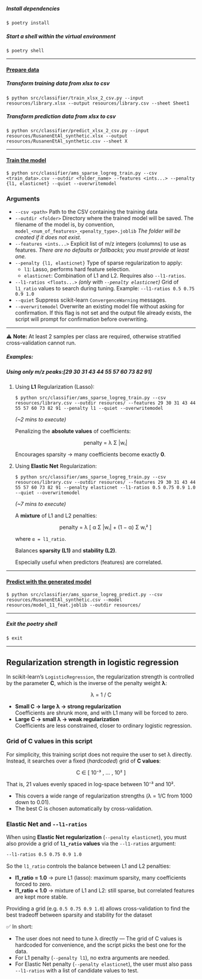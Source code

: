 ##### Install dependencies

```
$ poetry install
```

##### Start a shell within the virtual environment

```
$ poetry shell
```

-----------

#### <u>Prepare data</u>

##### Transform training data from xlsx to csv

```
$ python src/classifier/train_xlsx_2_csv.py --input resources/library.xlsx --output resources/library.csv --sheet Sheet1
```

##### Transform prediction data from xlsx to csv 

```
$ python src/classifier/predict_xlsx_2_csv.py --input resources/RusanenEtAl_synthetic.xlsx --output resources/RusanenEtAl_synthetic.csv --sheet X
```

------------------

#### <u>Train the model</u>

```
$ python src/classifier/ams_sparse_logreg_train.py --csv <train_data>.csv --outdir <folder_name> --features <ints...> --penalty {l1, elasticnet} --quiet --overwritemodel
```

### Arguments

- `--csv <path>`
   Path to the CSV containing the training data
- `--outdir <folder>`
   Directory where the trained model will be saved. The filename of the model is, by convention, `model_<num_of_features>_<penalty_type>.joblib`
   *The folder will be created if it does not exist.* 
- `--features <ints...>`
   Explicit list of m/z integers (columns) to use as features.
   *There are no defaults or fallbacks; you must provide at least one.*
- `--penalty {l1, elasticnet}`
   Type of sparse regularization to apply:
  - `l1`: Lasso, performs hard feature selection.
  - `elasticnet`: Combination of L1 and L2. Requires also `--l1-ratios`.
- `--l1-ratios <floats...>` *(only with `--penalty elasticnet`)*
   Grid of `l1_ratio` values to search during tuning.
   Example: `--l1-ratios 0.5 0.75 0.9 1.0`
- `--quiet`
   Suppress scikit-learn `ConvergenceWarning` messages.
- `--overwritemodel`
   Overwrite an existing model file without asking for confirmation. If this flag is not set and the output file already exists, the script will
   prompt for confirmation before overwriting.

------

⚠️ **Note:** At least 2 samples per class are required, otherwise stratified cross-validation cannot run.



##### Examples:  

##### Using only m/z peaks:[29 30 31 43 44 55 57 60 73 82 91]

1. Using **L1** Regularization (Lasso):

   ```
   $ python src/classifier/ams_sparse_logreg_train.py --csv resources/library.csv --outdir resources/ --features 29 30 31 43 44 55 57 60 73 82 91 --penalty l1 --quiet --overwritemodel
   ```

   *(~2 mins to execute)*


   Penalizing the **absolute values** of coefficients:

   <p align="center">
   penalty = λ Σ |wᵢ|
   </p>

   Encourages sparsity → many coefficients become exactly **0**.

   

2. Using **Elastic Net** Regularization:

   ```
   $ python src/classifier/ams_sparse_logreg_train.py --csv resources/library.csv --outdir resources/ --features 29 30 31 43 44 55 57 60 73 82 91 --penalty elasticnet --l1-ratios 0.5 0.75 0.9 1.0 --quiet --overwritemodel
   ```

   *(~7 mins to execute)*

   A **mixture** of L1 and L2 penalties:

   <p align="center">
   penalty = λ [ α Σ |wᵢ| + (1 − α) Σ wᵢ² ]
   </p>

   where `α = l1_ratio`.

   Balances **sparsity (L1)** and **stability (L2)**.

   Especially useful when predictors (features) are correlated.



--------------------

#### <u>Predict with the generated model</u>

```
$ python src/classifier/ams_sparse_logreg_predict.py --csv resources/RusanenEtAl_synthetic.csv --model resources/model_11_feat.joblib --outdir resources/ 
```

----------------

##### Exit the poetry shell

```
$ exit
```



--------------------



## Regularization strength in logistic regression

In scikit-learn’s `LogisticRegression`, the regularization strength is controlled by the parameter **C**, which is the inverse of the penalty weight **λ**:

<p align="center">
λ = 1 / C
</p>

- **Small C → large λ → strong regularization**  
  Coefficients are shrunk more, and with L1 many will be forced to zero.  
- **Large C → small λ → weak regularization**  
  Coefficients are less constrained, closer to ordinary logistic regression.  

### Grid of C values in this script

For simplicity, this training script does not require the user to set λ directly.  
Instead, it searches over a fixed (*hardcoded*) grid of **C values**:

<p align="center">
C ∈ [ 10⁻³ , … , 10² ]
</p>

That is, 21 values evenly spaced in log-space between 10⁻³ and 10².  

- This covers a wide range of regularization strengths (λ = 1/C from 1000 down to 0.01).  
- The best C is chosen automatically by cross-validation.  



### Elastic Net and `--l1-ratios`

When using **Elastic Net regularization** (`--penalty elasticnet`), you must also provide a grid of **`l1_ratio` values** via the `--l1-ratios` argument:

```bash
--l1-ratios 0.5 0.75 0.9 1.0
```

So the `l1_ratio` controls the balance between L1 and L2 penalties:

* **l1_ratio = 1.0** → pure L1 (lasso): maximum sparsity, many coefficients forced to zero.
* **l1_ratio < 1.0** → mixture of L1 and L2: still sparse, but correlated features are kept more stable.

Providing a grid (e.g. `0.5 0.75 0.9 1.0`) allows cross-validation to find the best tradeoff between sparsity and stability for the dataset



✅ In short:

* The user does not need to tune λ directly — The grid of C values is hardcoded for convenience, and the script picks the best one for the data.
* For L1 penalty (`--penalty l1`), no extra arguments are needed.
* For Elastic Net penalty (`--penalty elasticnet`), the user must also pass `--l1-ratios` with a list of candidate values to test.

